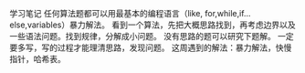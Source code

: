 学习笔记
任何算法题都可以用最基本的编程语言（like, for,while,if…else,variables）暴力解法。
看到一个算法，先把大概思路找到，再考虑边界以及一些语法问题。找到规律，分解成小问题。
没有思路的题可以研究下题解。
一定要多写，写的过程才能理清思路，发现问题。
这周遇到的解法：暴力解法，快慢指针，哈希表。
